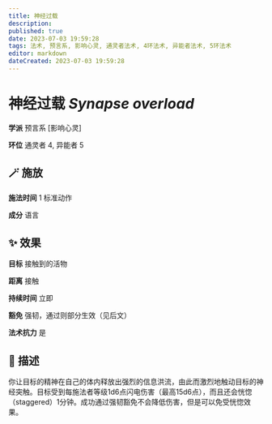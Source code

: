 ```yaml
---
title: 神经过载
description: 
published: true
date: 2023-07-03 19:59:28
tags: 法术, 预言系, 影响心灵, 通灵者法术, 4环法术, 异能者法术, 5环法术
editor: markdown
dateCreated: 2023-07-03 19:59:28
---
```


# **神经过载** *Synapse overload*

**学派** 预言系 \[影响心灵\] 

**环位** 通灵者 4, 异能者 5

## 🪄 施放

**施法时间** 1 标准动作

**成分** 语言

## ✨ 效果 

**目标** 接触到的活物 

**距离** 接触  

**持续时间** 立即 

**豁免** 强韧，通过则部分生效（见后文）

**法术抗力** 是

## 📖 描述

你让目标的精神在自己的体内释放出强烈的信息洪流，由此而激烈地触动目标的神经突触。目标受到每施法者等级1d6点闪电伤害（最高15d6点），而且还会恍惚（staggered）1分钟。成功通过强韧豁免不会降低伤害，但是可以免受恍惚效果。
    